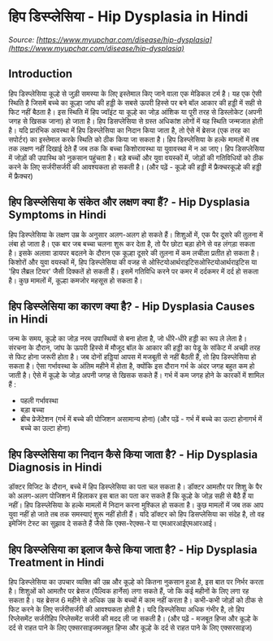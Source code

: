 # हिप डिस्प्लेसिया - Hip Dysplasia in Hindi
_Source: [https://www.myupchar.com/disease/hip-dysplasia](https://www.myupchar.com/disease/hip-dysplasia)_

## Introduction
हिप डिस्प्लेसिया कूल्हे से जुड़ी समस्या के लिए इस्तेमाल किए जाने वाला एक मेडिकल टर्म है। यह एक ऐसी स्थिति है जिसमें बच्चे का कूल्हा जांघ की हड्डी के सबसे ऊपरी हिस्से पर बने बॉल आकार की हड्डी में सही से फिट नहीं बैठता है। इस स्थिति में हिप ज्वॉइंट या कूल्हे का जोड़ आंशिक या पूरी तरह से डिस्लोकेट (अपनी जगह से खिसक जाना) हो जाता है।
हिप डिसप्लेसिया से ग्रस्त अधिकांश लोगों में यह स्थिति जन्मजात होती है। यदि प्रारंभिक अवस्था में हिप डिस्प्लेसिया का निदान किया जाता है, तो ऐसे में ब्रेसज (एक तरह का सपोर्टर) का इस्तेमाल करके स्थिति को ठीक किया जा सकता है।
हिप डिस्प्लेसिया के हल्के मामलों में तब तक लक्षण नहीं दिखाई देते हैं जब तक कि बच्चा किशोरावस्था या युवावस्था में न आ जाए। हिप डिसप्लेसिया में जोड़ों की उपास्थि को नुकसान पहुंचता है। बड़े बच्चों और युवा वयस्कों में, जोड़ों की गतिविधियों को ठीक करने के लिए सर्जरीसर्जरी की आवश्यकता हो सकती है।
(और पढ़ें - कूल्हे की हड्डी में फ्रैक्चरकूल्हे की हड्डी में फ्रैक्चर)

## हिप डिस्प्लेसिया के संकेत और लक्षण क्या हैं? - Hip Dysplasia Symptoms in Hindi
हिप डिस्प्लेसिया के लक्षण उम्र के अनुसार अलग-अलग हो सकते हैं।
शिशुओं में, एक पैर दूसरे की तुलना में लंबा हो जाता है। एक बार जब बच्चा चलना शुरू कर देता है, तो पैर छोटा बड़ा होने से वह लंगड़ा सकता है। इसके अलावा डायपर बदलने के दौरान एक कूल्हा दूसरे की तुलना में कम लचीला प्रतीत हो सकता है।
किशोरों और युवा वयस्कों में, हिप डिस्प्लेसिया की वजह से ओस्टियोआर्थराइटिसओस्टियोआर्थराइटिस या 'हिप लैब्रल टियर' जैसी दिक्कतें हो सकती हैं। इसमें गतिविधि करने पर कमर में दर्दकमर में दर्द हो सकता है। कुछ मामलों में, कूल्हा कमजोर महसूस हो सकता है।

## हिप डिस्प्लेसिया का कारण क्या है? - Hip Dysplasia Causes in Hindi
जन्म के समय, कूल्हे का जोड़ नरम उपास्थियों से बना होता है, जो धीरे-धीरे हड्डी का रूप ले लेता है। संरचना के दौरान, जांघ के ऊपरी हिस्से में मौजूद बॉल के आकार की हड्डी का पेडू के सॉकेट में अच्छी तरह से फिट होना जरूरी होता है। जब दोनों हड्डियां आपस में मजबूती से नहीं बैठती हैं, तो हिप डिस्प्लेसिया हो सकता है।
ऐसा गर्भावस्था के अंतिम महीने में होता है, क्योंकि इस दौरान गर्भ के अंदर जगह बहुत कम हो जाती है। ऐसे में कूल्हे के जोड़ अपनी जगह से खिसक सकते हैं। गर्भ में कम जगह होने के कारकों में शामिल हैं :
- पहली गर्भावस्था
- बड़ा बच्चा
- ब्रीच प्रेजेंटेशन (गर्भ में बच्चे की पोजिशन असामान्य होना)
(और पढ़ें - गर्भ में बच्चे का उल्टा होनागर्भ में बच्चे का उल्टा होना)

## हिप डिस्प्लेसिया का निदान कैसे किया जाता है? - Hip Dysplasia Diagnosis in Hindi
डॉक्टर विजिट के दौरान, बच्चे में हिप डिस्प्लेसिया का पता चल सकता है। डॉक्टर आमतौर पर शिशु के पैर को अलग-अलग पोजिशन में हिलाकर इस बात का पता कर सकते हैं कि कूल्हे के जोड़ सही से बैठै हैं या नहीं।
हिप डिस्प्लेसिया के हल्के मामलों में निदान करना मुश्किल हो सकता है। कुछ मामलों में जब तक आप युवा नहीं हो जाते तब त​क समस्याएं शुरू नहीं होती हैं। यदि डॉक्टर को हिप डिसप्लेसिया का संदेह है, तो वह इमेजिंग टेस्ट का सुझाव दे सकते हैं जैसे कि एक्स-रेएक्स-रे या एमआरआईएमआरआई।

## हिप डिस्प्लेसिया का इलाज कैसे किया जाता है? - Hip Dysplasia Treatment in Hindi
हिप डिस्प्लेसिया का उपचार व्यक्ति की उम्र और कूल्हे को कितना नुकसान हुआ है, इस बात पर निर्भर करता है। शिशुओं को आमतौर पर ब्रेसज (पैल्विक हार्नेस) लगा सकते हैं, जो कि कई महीनों के लिए लगा रह सकता है।
यह ब्रेसज 6 महीने से अधिक उम्र के बच्चों में काम नहीं करता है। कभी-कभी जोड़ों को ठीक से फिट करने के लिए सर्जरीसर्जरी की आवश्यकता होती है।
यदि डिस्प्लेसिया अधिक गंभीर है, तो हिप रिप्लेसमेंट सर्जरीहिप रिप्लेसमेंट सर्जरी की मदद ली जा सकती है।
(और पढ़ें - मजबूत हिप्स और कूल्हे के दर्द से राहत पाने के लिए एक्सरसाइजमजबूत हिप्स और कूल्हे के दर्द से राहत पाने के लिए एक्सरसाइज)


